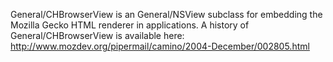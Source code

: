 General/CHBrowserView is an General/NSView subclass for embedding the Mozilla Gecko HTML renderer in applications.
A history of General/CHBrowserView is available here:
http://www.mozdev.org/pipermail/camino/2004-December/002805.html